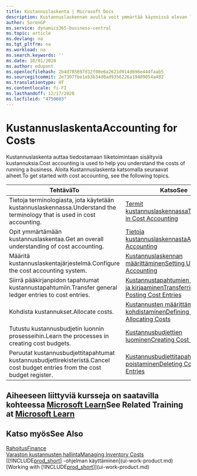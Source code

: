 ```yaml
---
title: Kustannuslaskenta | Microsoft Docs
description: Kustannuslaskennan avulla voit ymmärtää käynnissä olevan liiketoiminnan kustannuksia. Aloita Kustannuslaskenta katsomalla seuraavat aiheet.
author: SorenGP
ms.service: dynamics365-business-central
ms.topic: article
ms.devlang: na
ms.tgt_pltfrm: na
ms.workload: na
ms.search.keywords: ''
ms.date: 10/01/2020
ms.author: edupont
ms.openlocfilehash: 2b4d785697d12f00e6a2621d914d696e444faab5
ms.sourcegitcommit: 2e7307fbe1eb3b34d0ad9356226a19409054a402
ms.translationtype: HT
ms.contentlocale: fi-FI
ms.lasthandoff: 12/17/2020
ms.locfileid: "4750603"
---
```

# <a name="accounting-for-costs"></a><span data-ttu-id="39934-104">Kustannuslaskenta</span><span class="sxs-lookup"><span data-stu-id="39934-104">Accounting for Costs</span></span>
<span data-ttu-id="39934-105">Kustannuslaskenta auttaa tiedostamaan liiketoimintaan sisältyviä kustannuksia.</span><span class="sxs-lookup"><span data-stu-id="39934-105">Cost accounting is used to help you understand the costs of running a business.</span></span> <span data-ttu-id="39934-106">Aloita Kustannuslaskenta katsomalla seuraavat aiheet.</span><span class="sxs-lookup"><span data-stu-id="39934-106">To get started with cost accounting, see the following topics.</span></span>  

|<span data-ttu-id="39934-107">Tehtävä</span><span class="sxs-lookup"><span data-stu-id="39934-107">To</span></span>|<span data-ttu-id="39934-108">Katso</span><span class="sxs-lookup"><span data-stu-id="39934-108">See</span></span>|  
|--------|---------|  
|<span data-ttu-id="39934-109">Tietoja terminologiasta, jota käytetään kustannuslaskennassa.</span><span class="sxs-lookup"><span data-stu-id="39934-109">Understand the terminology that is used in cost accounting.</span></span>|[<span data-ttu-id="39934-110">Termit kustannuslaskennassa</span><span class="sxs-lookup"><span data-stu-id="39934-110">Terminology in Cost Accounting</span></span>](finance-terminology-in-cost-accounting.md)|  
|<span data-ttu-id="39934-111">Opit ymmärtämään kustannuslaskentaa.</span><span class="sxs-lookup"><span data-stu-id="39934-111">Get an overall understanding of cost accounting.</span></span>|[<span data-ttu-id="39934-112">Tietoja kustannuslaskennasta</span><span class="sxs-lookup"><span data-stu-id="39934-112">About Cost Accounting</span></span>](finance-about-cost-accounting.md)|  
|<span data-ttu-id="39934-113">Määritä kustannuslaskentajärjestelmä.</span><span class="sxs-lookup"><span data-stu-id="39934-113">Configure the cost accounting system.</span></span>|[<span data-ttu-id="39934-114">Kustannuslaskennan määrittäminen</span><span class="sxs-lookup"><span data-stu-id="39934-114">Setting Up Cost Accounting</span></span>](finance-set-up-cost-accounting.md)|  
|<span data-ttu-id="39934-115">Siirrä pääkirjanpidon tapahtumat kustannustapahtumiin.</span><span class="sxs-lookup"><span data-stu-id="39934-115">Transfer general ledger entries to cost entries.</span></span>|[<span data-ttu-id="39934-116">Kustannustapahtumien siirtäminen ja kirjaaminen</span><span class="sxs-lookup"><span data-stu-id="39934-116">Transferring and Posting Cost Entries</span></span>](finance-transfer-and-post-cost-entries.md)|  
|<span data-ttu-id="39934-117">Kohdista kustannukset.</span><span class="sxs-lookup"><span data-stu-id="39934-117">Allocate costs.</span></span>|[<span data-ttu-id="39934-118">Kustannusten määrittäminen ja kohdistaminen</span><span class="sxs-lookup"><span data-stu-id="39934-118">Defining and Allocating Costs</span></span>](finance-define-and-allocate-costs.md)|  
|<span data-ttu-id="39934-119">Tutustu kustannusbudjetin luonnin prosesseihin.</span><span class="sxs-lookup"><span data-stu-id="39934-119">Learn the processes in creating cost budgets.</span></span>|[<span data-ttu-id="39934-120">Kustannusbudjettien luominen</span><span class="sxs-lookup"><span data-stu-id="39934-120">Creating Cost Budgets</span></span>](finance-create-cost-budgets.md)|
|<span data-ttu-id="39934-121">Peruutat kustannusbudjettitapahtumat kustannusbudjettirekisteristä.</span><span class="sxs-lookup"><span data-stu-id="39934-121">Cancel cost budget entries from the cost budget register.</span></span>|[<span data-ttu-id="39934-122">Kustannusbudjettitapahtumien poistaminen</span><span class="sxs-lookup"><span data-stu-id="39934-122">Deleting Cost Budget Entries</span></span>](finance-how-to-delete-cost-budget-entries.md)|

## <a name="see-related-training-at-microsoft-learn"></a><span data-ttu-id="39934-123">Aiheeseen liittyviä kursseja on saatavilla kohteessa [Microsoft Learn](/learn/paths/use-cost-accounting-dynamics-365-business-central/)</span><span class="sxs-lookup"><span data-stu-id="39934-123">See Related Training at [Microsoft Learn](/learn/paths/use-cost-accounting-dynamics-365-business-central/)</span></span>

## <a name="see-also"></a><span data-ttu-id="39934-124">Katso myös</span><span class="sxs-lookup"><span data-stu-id="39934-124">See Also</span></span>  
[<span data-ttu-id="39934-125">Rahoitus</span><span class="sxs-lookup"><span data-stu-id="39934-125">Finance</span></span>](finance.md)  
[<span data-ttu-id="39934-126">Varaston kustannusten hallinta</span><span class="sxs-lookup"><span data-stu-id="39934-126">Managing Inventory Costs</span></span>](finance-manage-inventory-costs.md)  
<span data-ttu-id="39934-127">[[!INCLUDE[prod_short](includes/prod_short.md)] -ohjelman käyttäminen](ui-work-product.md)</span><span class="sxs-lookup"><span data-stu-id="39934-127">[Working with [!INCLUDE[prod_short](includes/prod_short.md)]](ui-work-product.md)</span></span>
